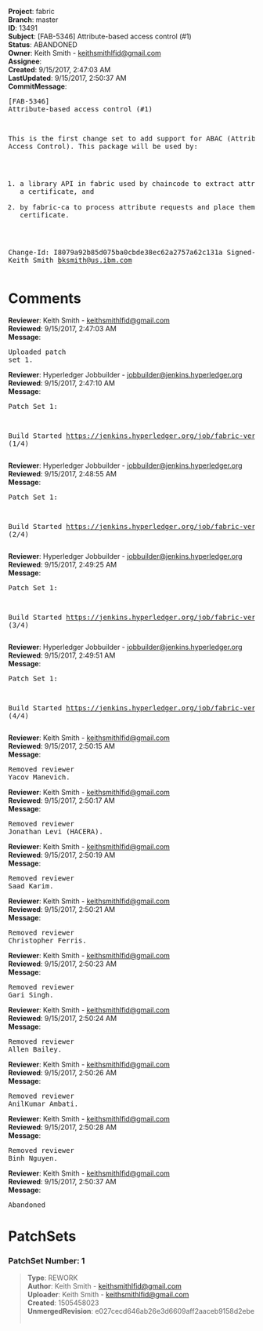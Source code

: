 <strong>Project</strong>: fabric<br><strong>Branch</strong>: master<br><strong>ID</strong>: 13491<br><strong>Subject</strong>: [FAB-5346] Attribute-based access control (#1)<br><strong>Status</strong>: ABANDONED<br><strong>Owner</strong>: Keith Smith - keithsmithlfid@gmail.com<br><strong>Assignee</strong>:<br><strong>Created</strong>: 9/15/2017, 2:47:03 AM<br><strong>LastUpdated</strong>: 9/15/2017, 2:50:37 AM<br><strong>CommitMessage</strong>:<br><pre>[FAB-5346] Attribute-based access control (#1)

This is the first change set to add support for ABAC
(Attribute-Based Access Control). This package will be used by:
1) a library API in fabric used by chaincode to extract attributes
   from a certificate, and
2) by fabric-ca to process attribute requests and place them into
   a certificate.

Change-Id: I8079a92b85d075ba0cbde38ec62a2757a62c131a
Signed-off-by: Keith Smith <bksmith@us.ibm.com>
</pre><h1>Comments</h1><strong>Reviewer</strong>: Keith Smith - keithsmithlfid@gmail.com<br><strong>Reviewed</strong>: 9/15/2017, 2:47:03 AM<br><strong>Message</strong>: <pre>Uploaded patch set 1.</pre><strong>Reviewer</strong>: Hyperledger Jobbuilder - jobbuilder@jenkins.hyperledger.org<br><strong>Reviewed</strong>: 9/15/2017, 2:47:10 AM<br><strong>Message</strong>: <pre>Patch Set 1:

Build Started https://jenkins.hyperledger.org/job/fabric-verify-z/12470/ (1/4)</pre><strong>Reviewer</strong>: Hyperledger Jobbuilder - jobbuilder@jenkins.hyperledger.org<br><strong>Reviewed</strong>: 9/15/2017, 2:48:55 AM<br><strong>Message</strong>: <pre>Patch Set 1:

Build Started https://jenkins.hyperledger.org/job/fabric-verify-x86_64/16810/ (2/4)</pre><strong>Reviewer</strong>: Hyperledger Jobbuilder - jobbuilder@jenkins.hyperledger.org<br><strong>Reviewed</strong>: 9/15/2017, 2:49:25 AM<br><strong>Message</strong>: <pre>Patch Set 1:

Build Started https://jenkins.hyperledger.org/job/fabric-verify-behave-x86_64/10825/ (3/4)</pre><strong>Reviewer</strong>: Hyperledger Jobbuilder - jobbuilder@jenkins.hyperledger.org<br><strong>Reviewed</strong>: 9/15/2017, 2:49:51 AM<br><strong>Message</strong>: <pre>Patch Set 1:

Build Started https://jenkins.hyperledger.org/job/fabric-verify-end-2-end-x86_64/8405/ (4/4)</pre><strong>Reviewer</strong>: Keith Smith - keithsmithlfid@gmail.com<br><strong>Reviewed</strong>: 9/15/2017, 2:50:15 AM<br><strong>Message</strong>: <pre>Removed reviewer Yacov Manevich.</pre><strong>Reviewer</strong>: Keith Smith - keithsmithlfid@gmail.com<br><strong>Reviewed</strong>: 9/15/2017, 2:50:17 AM<br><strong>Message</strong>: <pre>Removed reviewer Jonathan Levi (HACERA).</pre><strong>Reviewer</strong>: Keith Smith - keithsmithlfid@gmail.com<br><strong>Reviewed</strong>: 9/15/2017, 2:50:19 AM<br><strong>Message</strong>: <pre>Removed reviewer Saad Karim.</pre><strong>Reviewer</strong>: Keith Smith - keithsmithlfid@gmail.com<br><strong>Reviewed</strong>: 9/15/2017, 2:50:21 AM<br><strong>Message</strong>: <pre>Removed reviewer Christopher Ferris.</pre><strong>Reviewer</strong>: Keith Smith - keithsmithlfid@gmail.com<br><strong>Reviewed</strong>: 9/15/2017, 2:50:23 AM<br><strong>Message</strong>: <pre>Removed reviewer Gari Singh.</pre><strong>Reviewer</strong>: Keith Smith - keithsmithlfid@gmail.com<br><strong>Reviewed</strong>: 9/15/2017, 2:50:24 AM<br><strong>Message</strong>: <pre>Removed reviewer Allen Bailey.</pre><strong>Reviewer</strong>: Keith Smith - keithsmithlfid@gmail.com<br><strong>Reviewed</strong>: 9/15/2017, 2:50:26 AM<br><strong>Message</strong>: <pre>Removed reviewer AnilKumar Ambati.</pre><strong>Reviewer</strong>: Keith Smith - keithsmithlfid@gmail.com<br><strong>Reviewed</strong>: 9/15/2017, 2:50:28 AM<br><strong>Message</strong>: <pre>Removed reviewer Binh Nguyen.</pre><strong>Reviewer</strong>: Keith Smith - keithsmithlfid@gmail.com<br><strong>Reviewed</strong>: 9/15/2017, 2:50:37 AM<br><strong>Message</strong>: <pre>Abandoned</pre><h1>PatchSets</h1><h3>PatchSet Number: 1</h3><blockquote><strong>Type</strong>: REWORK<br><strong>Author</strong>: Keith Smith - keithsmithlfid@gmail.com<br><strong>Uploader</strong>: Keith Smith - keithsmithlfid@gmail.com<br><strong>Created</strong>: 1505458023<br><strong>UnmergedRevision</strong>: e027cecd646ab26e3d6609aff2aaceb9158d2ebe<br><br></blockquote>